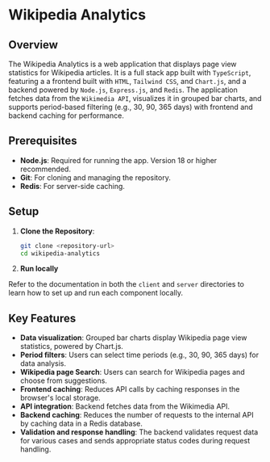 # Wikipedia Analytics

## Overview

The Wikipedia Analytics is a web application that displays page view statistics for Wikipedia articles. It is a full stack app built with `TypeScript`, featuring a  a frontend built with `HTML`, `Tailwind CSS`, and `Chart.js`, and a backend powered by `Node.js`, `Express.js`, and `Redis`. The application fetches data from the `Wikimedia API`, visualizes it in grouped bar charts, and supports period-based filtering (e.g., 30, 90, 365 days) with frontend and backend caching for performance.


## Prerequisites

- **Node.js**: Required for running the app. Version 18 or higher recommended.
- **Git**: For cloning and managing the repository.
- **Redis**: For server-side caching.


## Setup

1. **Clone the Repository**:

   ```bash
   git clone <repository-url>
   cd wikipedia-analytics
   ```

2. **Run locally**

Refer to the documentation in both the `client` and `server` directories to learn how to set up and run each component locally.


## Key Features

- **Data visualization**: Grouped bar charts display Wikipedia page view statistics, powered by Chart.js.
- **Period filters**: Users can select time periods (e.g., 30, 90, 365 days) for data analysis.
- **Wikipedia page Search**: Users can search for Wikipedia pages and choose from suggestions.
- **Frontend caching**: Reduces API calls by caching responses in the browser's local storage.
- **API integration**: Backend fetches data from the Wikimedia API.
- **Backend caching**: Reduces the number of requests to the internal API by caching data in a Redis database.
- **Validation and response handling**: The backend validates request data for various cases and sends appropriate status codes during request handling.

